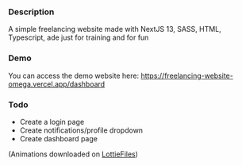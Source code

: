 ### Description

A simple freelancing website made with NextJS 13, SASS, HTML, Typescript, ade just for training and for fun

### Demo

You can access the demo website here: https://freelancing-website-omega.vercel.app/dashboard

### Todo

- Create a login page
- Create notifications/profile dropdown
- Create dashboard page

(Animations downloaded on [LottieFiles](https://lottiefiles.com/))

